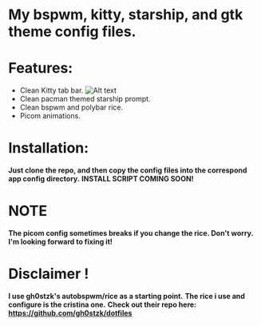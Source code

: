 # My bspwm, kitty, starship, and gtk theme config files.

# Features:
- Clean Kitty tab bar.
![Alt text](./.git/tab-bar-showcase.gif)
- Clean pacman themed starship prompt.
- Clean bspwm and polybar rice.
- Picom animations.

# Installation:

**Just clone the repo, and then copy the config files into the correspond app config directory.**
**INSTALL SCRIPT COMING SOON!**

# NOTE 
**The picom config sometimes breaks if you change the rice. Don't worry. I'm looking forward to fixing it!**

# Disclaimer !
**I use gh0stzk's autobspwm/rice as a starting point.**
**The rice i use and configure is the cristina one.**
**Check out their repo here: https://github.com/gh0stzk/dotfiles**

